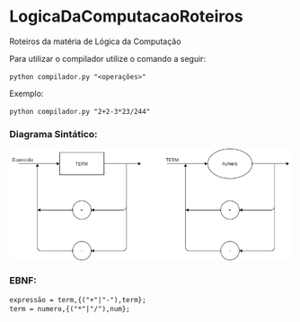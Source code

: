 # LogicaDaComputacaoRoteiros
Roteiros da matéria de Lógica da Computação


Para utilizar o compilador utilize o comando a seguir:

`python compilador.py "<operações>"`

Exemplo:

`python compilador.py "2+2-3*23/244"`

### Diagrama Sintático:

<img src=Diagrama+-.png>

### EBNF:

```
expressão = term,{("+"|"-"),term};
term = numero,{("*"|"/"),num};
```